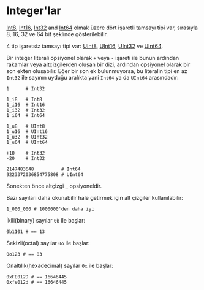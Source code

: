 # Integer'lar

[Int8](http://crystal-lang.org/api/Int8.html), [Int16](http://crystal-lang.org/api/Int16.html), [Int32](http://crystal-lang.org/api/Int32.html) and [Int64](http://crystal-lang.org/api/Int64.html) olmak üzere dört işaretli tamsayı tipi var, sırasıyla 8, 16, 32 ve 64 bit şeklinde gösterilebilir.

4 tip işaretsiz tamsayı tipi var: [UInt8](http://crystal-lang.org/api/UInt8.html), [UInt16](http://crystal-lang.org/api/UInt16.html), [UInt32](http://crystal-lang.org/api/UInt32.html) ve [UInt64](http://crystal-lang.org/api/UInt64.html). 

Bir integer literali opsiyonel olarak `+` veya `-` işareti ile bunun ardından rakamlar veya altçizgilerden oluşan bir dizi, ardından opsiyonel olarak bir son ekten oluşabilir. Eğer bir son ek bulunmuyorsa, bu literalin tipi en az `Int32` ile sayının uyduğu aralıkta yani `Int64` ya da `UInt64` arasındadır:

```crystal
1      # Int32

1_i8   # Int8
1_i16  # Int16
1_i32  # Int32
1_i64  # Int64

1_u8   # UInt8
1_u16  # UInt16
1_u32  # UInt32
1_u64  # UInt64

+10    # Int32
-20    # Int32

2147483648          # Int64
9223372036854775808 # UInt64
```

Sonekten önce altçizgi `_` opsiyoneldir.

Bazı sayıları daha okunabilir hale getirmek için alt çizgiler kullanılabilir:

```crystal
1_000_000 # 1000000'den daha iyi
```

İkili(binary) sayılar `0b` ile başlar:

```crystal
0b1101 # == 13
```

Sekizli(octal) sayılar `0o` ile başlar:

```crystal
0o123 # == 83
```

Onaltılık(hexadecimal) sayılar `0x` ile başlar:

```crystal
0xFE012D # == 16646445
0xfe012d # == 16646445
```
